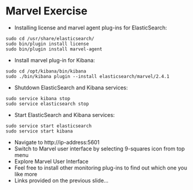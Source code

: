 # Marvel Exercise #

* Installing license and marvel agent plug-ins for ElasticSearch:
```
sudo cd /usr/share/elasticsearch/
sudo bin/plugin install license
sudo bin/plugin install marvel-agent
```
* Install marvel plug-in for Kibana:
```
sudo cd /opt/kibana/bin/kibana
sudo ./bin/kibana plugin --install elasticsearch/marvel/2.4.1
```
* Shutdown ElasticSearch and Kibana services:
```
sudo service kibana stop
sudo service elasticsearch stop
```
* Start ElasticSearch and Kibana services:
```
sudo service start elasticsearch
sudo service start kibana
```
* Navigate to http://ip-address:5601
* Switch to Marvel user interface by selecting 9-squares icon from top menu
* Explore Marvel User Interface
* Feel free to install other monitoring plug-ins to find out which one you like more
* Links provided on the previous slide...